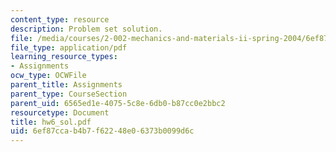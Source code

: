```yaml
---
content_type: resource
description: Problem set solution.
file: /media/courses/2-002-mechanics-and-materials-ii-spring-2004/6ef87ccab4b7f62248e06373b0099d6c_hw6_sol.pdf
file_type: application/pdf
learning_resource_types:
- Assignments
ocw_type: OCWFile
parent_title: Assignments
parent_type: CourseSection
parent_uid: 6565ed1e-4075-5c8e-6db0-b87cc0e2bbc2
resourcetype: Document
title: hw6_sol.pdf
uid: 6ef87cca-b4b7-f622-48e0-6373b0099d6c
---
```

